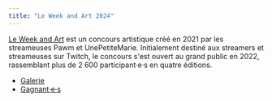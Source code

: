 ```yaml
---
title: "Le Week and Art 2024"
---
```


[Le Week and Art](https://www.weekandart.com/) est un concours artistique créé en 2021 par les streameuses Pawm et UnePetiteMarie. Initialement destiné aux streamers et streameuses sur Twitch, le concours s'est ouvert au grand public en 2022, rassemblant plus de 2 600 participant·e·s en quatre éditions. 

- [Galerie](https://galerie.weekandart.com/)
- [Gagnant·e·s](https://www.instagram.com/p/C8SeLL0qhGE/)
